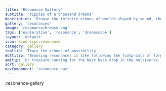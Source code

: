 ```yaml
---
title: 'Resonance Gallery'
subtitle: 'ripples of a thousand dreams'
description: 'Browse the infinite echoes of worlds shaped by sound, thought, and whim. Each resonance tells a story vibrating just beneath reality.'
gallery: 'resonances'
image: 'resonance/browse.png'
tags: ['exploration', 'resonance', 'dreamscape']
layout: 'default'
icon: kind-icon:resonance
category: gallery
tooltip: 'Trace the echoes of possibility.'
dottitip: 'Browsing resonances is like following the footprints of forgotten dreams.'
amitip: 'Or treasure-hunting for the best bass drop in the multiverse.'
sort: gallery
navComponent: 'resonance-nav'
---
```

:resonance-gallery
